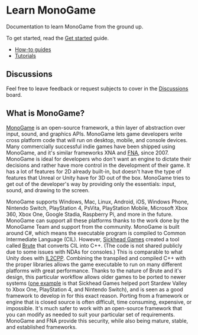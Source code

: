 # Learn MonoGame

Documentation to learn MonoGame from the ground up.

To get started, read the [Get started](https://learn-monogame.github.io/how-to/get-started/) guide.

* [How-to guides](https://learn-monogame.github.io/how-to/)
* [Tutorials](https://learn-monogame.github.io/tutorial/)

## Discussions

Feel free to leave feedback or request subjects to cover in the [Discussions](https://github.com/learn-monogame/learn-monogame.github.io/discussions) board.

## What is MonoGame?

[MonoGame](https://www.monogame.net/) is an open-source framework, a thin layer of abstraction over input, sound, and graphics APIs. MonoGame lets game developers write cross platform code that will run on desktop, mobile, and console devices. Many commercially successful indie games have been shipped using MonoGame, and it's similar frameworks XNA and [FNA](https://fna-xna.github.io/), since 2007. MonoGame is ideal for developers who don't want an engine to dictate their decisions and rather have more control in the development of their game. It has a lot of features for 2D already built-in, but doesn't have the type of features that Unreal or Unity have for 3D out of the box. MonoGame tries to get out of the developer's way by providing only the essentials: input, sound, and drawing to the screen.

MonoGame supports Windows, Mac, Linux, Android, iOS, Windows Phone, Nintendo Switch, PlayStation 4, PsVita, PlayStation Mobile, Microsoft Xbox 360, Xbox One, Google Stadia, Raspberry Pi, and more in the future. MonoGame can support all these platforms thanks to the work done by the MonoGame Team and support from the community. MonoGame is built around C#, which means the executable program is compiled to Common Intermediate Language (CIL). However, [Sickhead Games](https://www.sickheadgames.com/) created a tool called [Brute](http://brute.rocks/) that converts CIL into C++. (The code is not shared publicly due to some issues with NDAs for consoles.) This is comparable to what Unity does with [IL2CPP](https://docs.unity3d.com/Manual/IL2CPP.html). Combining the transpiled and compiled C++ with the proper libraries allows the game executable to run on many different platforms with great performance. Thanks to the nature of Brute and it's design, this particular workflow allows older games to be ported to newer systems ([one example](https://twitter.com/sickhead/status/730783172602929152) is that Sickhead Games helped port Stardew Valley to Xbox One, PlayStation 4, and Nintendo Switch), and is seen as a good framework to develop in for this exact reason. Porting from a framework or engine that is closed source is often difficult, time consuming, expensive, or impossible. It's much safer to work with an open-source framework that you can modify as needed to suit your particular set of requirements. MonoGame and FNA provide this security, while also being mature, stable, and established frameworks.

